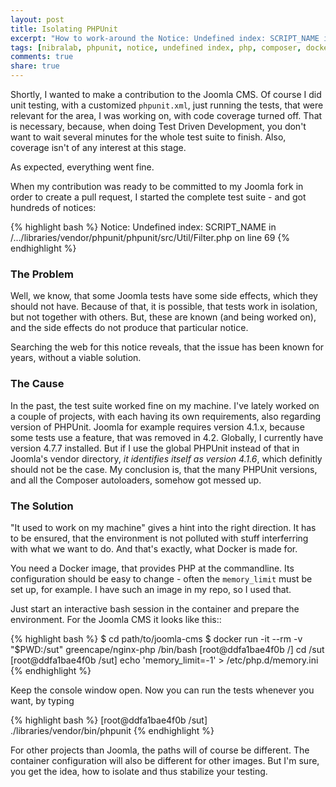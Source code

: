 ```yaml
---
layout: post
title: Isolating PHPUnit
excerpt: "How to work-around the Notice: Undefined index: SCRIPT_NAME in /.../phpunit/src/Util/Filter.php on line 69."
tags: [nibralab, phpunit, notice, undefined index, php, composer, docker, testing]
comments: true
share: true
---
```


Shortly, I wanted to make a contribution to the Joomla CMS. Of course I did unit testing, with a customized `phpunit.xml`,
just running the tests, that were relevant for the area, I was working on, with code coverage turned off. That is
necessary, because, when doing Test Driven Development, you don't want to wait several minutes for the whole test suite
to finish. Also, coverage isn't of any interest at this stage.

As expected, everything went fine.

When my contribution was ready to be committed to my Joomla fork in order to create a pull request, I started the
complete test suite - and got hundreds of notices:

{% highlight bash %}
Notice: Undefined index: SCRIPT_NAME in /.../libraries/vendor/phpunit/phpunit/src/Util/Filter.php on line 69
{% endhighlight %}

### The Problem

Well, we know, that some Joomla tests have some side effects, which they should not have. Because of that, it is
possible, that tests work in isolation, but not together with others. But, these are known (and being worked on),
and the side effects do not produce that particular notice.

Searching the web for this notice reveals, that the issue has been known for years, without a viable solution.

### The Cause

In the past, the test suite worked fine on my machine. I've lately worked on a couple of projects, with each having
its own requirements, also regarding version of PHPUnit. Joomla for example requires version 4.1.x, because some
tests use a feature, that was removed in 4.2. Globally, I currently have version 4.7.7 installed. But if I use the
global PHPUnit instead of that in Joomla's vendor directory, *it identifies itself as version 4.1.6*, which definitly
should not be the case. My conclusion is, that the many PHPUnit versions, and all the Composer autoloaders, somehow got
messed up.

### The Solution

"It used to work on my machine" gives a hint into the right direction. It has to be ensured, that the environment is not
polluted with stuff interferring with what we want to do. And that's exactly, what Docker is made for.

You need a Docker image, that provides PHP at the commandline. Its configuration should be easy to change - often
the `memory_limit` must be set up, for example. I have such an image in my repo, so I used that.

Just start an interactive bash session in the container and prepare the environment.
For the Joomla CMS it looks like this::

{% highlight bash %}
$ cd path/to/joomla-cms
$ docker run -it --rm -v "$PWD:/sut" greencape/nginx-php /bin/bash
[root@ddfa1bae4f0b /] cd /sut
[root@ddfa1bae4f0b /sut] echo 'memory_limit=-1' > /etc/php.d/memory.ini
{% endhighlight %}

Keep the console window open. Now you can run the tests whenever you want, by typing

{% highlight bash %}
[root@ddfa1bae4f0b /sut] ./libraries/vendor/bin/phpunit
{% endhighlight %}

For other projects than Joomla, the paths will of course be different. The container configuration will also be 
different for other images. But I'm sure, you get the idea, how to isolate and thus stabilize your testing.

